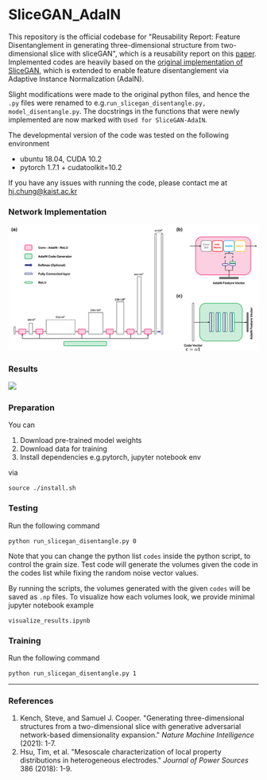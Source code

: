 # SliceGAN_AdaIN

This repository is the official codebase for "Reusability Report: Feature Disentanglement in generating three-dimensional structure from two-dimensional slice with sliceGAN", which is a reusability report on this [paper](https://www.nature.com/articles/s42256-021-00322-1). Implemented codes are heavily based on the [original implementation of SliceGAN](https://github.com/stke9/SliceGAN), which is extended to enable feature disentanglement via Adaptive Instance Normalization (AdaIN).

Slight modifications were made to the original python files, and hence the ```.py``` files were renamed to
e.g.```run_slicegan_disentangle.py, model_disentangle.py```. The docstrings in the functions that were newly implemented
are now marked with ```Used for SliceGAN-AdaIN```.

The developmental version of the code was tested on the following environment

- ubuntu 18.04, CUDA 10.2
- pytorch 1.7.1 + cudatoolkit=10.2

If you have any issues with running the code, please contact me at [hj.chung@kaist.ac.kr](hj.chung@kaist.ac.kr)

### Network Implementation

![](./figs/overall_flow.png)

### Results

![](./figs/results.png)

### Preparation

You can

1. Download pre-trained model weights
2. Download data for training
3. Install dependencies e.g.pytorch, jupyter notebook env

via

```
source ./install.sh
```

### Testing

Run the following command
```
python run_slicegan_disentangle.py 0
```
Note that you can change the python list ```codes``` inside the python script, to control the grain size. Test code will generate the volumes given the code in the codes list while fixing the random noise vector values.

By running the scripts, the volumes generated with the given ```codes``` will be saved as ```.np``` files. To visualize how
each volumes look, we provide minimal jupyter notebook example

```
visualize_results.ipynb
```

### Training

Run the following command
```
python run_slicegan_disentangle.py 1
```

----------

### References

1. Kench, Steve, and Samuel J. Cooper. "Generating three-dimensional structures from a two-dimensional slice with generative adversarial network-based dimensionality expansion." *Nature Machine Intelligence* (2021): 1-7.
2. Hsu, Tim, et al. "Mesoscale characterization of local property distributions in heterogeneous electrodes." *Journal of Power Sources* 386 (2018): 1-9.

